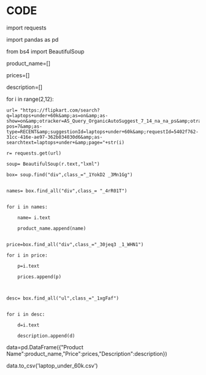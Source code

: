 # CODE

import requests 

import pandas as pd

from bs4 import BeautifulSoup


product_name=[]

prices=[]

description=[]



for i in range(2,12):

    url= "https://flipkart.com/search?q=laptops+under+60k&amp;as=on&amp;as-show=on&amp;otracker=AS_Query_OrganicAutoSuggest_7_14_na_na_ps&amp;otracker1=AS_Query_OrganicAutoSuggest_7_14_na_na_ps&amp;as-pos=7&amp;as-type=RECENT&amp;suggestionId=laptops+under+60k&amp;requestId=5402f762-31cc-416e-ae97-362b034030d6&amp;as-searchtext=laptops+under+&amp;page="+str(i)
    
    r= requests.get(url)
    
    soup= BeautifulSoup(r.text,"lxml")

    box= soup.find("div",class_="_1YokD2 _3Mn1Gg")


    names= box.find_all("div",class_= "_4rR01T")


    for i in names:
        
        name= i.text
        
        product_name.append(name)


    price=box.find_all("div",class_="_30jeq3 _1_WHN1")

    for i in price:
    
        p=i.text
        
        prices.append(p)
    
    

    desc= box.find_all("ul",class_="_1xgFaf")
    

    for i in desc:
    
        d=i.text
        
        description.append(d)
    
data=pd.DataFrame({"Product Name":product_name,"Price":prices,"Description":description})

data.to_csv('laptop_under_60k.csv')

